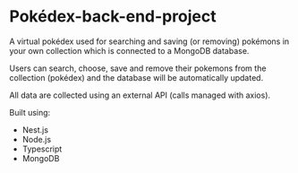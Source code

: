 # Pokédex-back-end-project

A virtual pokédex used for searching and saving (or removing) pokémons in your own collection which is connected to a MongoDB database.

Users can search, choose, save and remove their pokemons from the collection (pokédex) and the database will be automatically updated.

All data are collected using an external API (calls managed with axios).

Built using:

- Nest.js
- Node.js
- Typescript
- MongoDB
